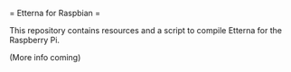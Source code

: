 = Etterna for Raspbian =

This repository contains resources and a script to compile Etterna for the Raspberry Pi.

(More info coming)
